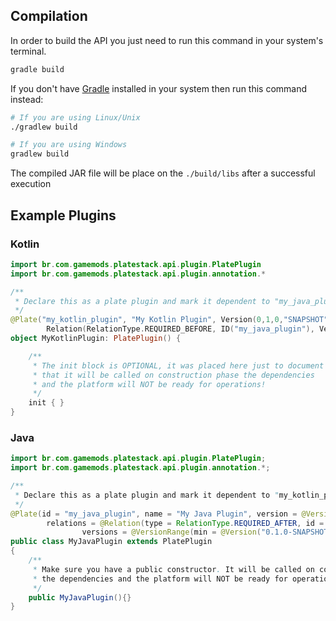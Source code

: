 Compilation
-----------
In order to build the API you just need to run this command in your system's terminal. 
```sh
gradle build
```

If you don't have [Gradle] installed in your system then run this command instead:
```sh
# If you are using Linux/Unix
./gradlew build

# If you are using Windows
gradlew build 
```

The compiled JAR file will be place on the `./build/libs` after a successful execution

[Gradle]: https://www.gradle.org/

Example Plugins
------------

### Kotlin
```kotlin
import br.com.gamemods.platestack.api.plugin.PlatePlugin
import br.com.gamemods.platestack.api.plugin.annotation.*

/**
 * Declare this as a plate plugin and mark it dependent to "my_java_plugin" accepting any version starting from 0.1.0
 */
@Plate("my_kotlin_plugin", "My Kotlin Plugin", Version(0,1,0,"SNAPSHOT"),
        Relation(RelationType.REQUIRED_BEFORE, ID("my_java_plugin"), VersionRange(min = Version(0,1,0))))
object MyKotlinPlugin: PlatePlugin() {

    /**
     * The init block is OPTIONAL, it was placed here just to document
     * that it will be called on construction phase the dependencies
     * and the platform will NOT be ready for operations!
     */
    init { }
}
```

### Java
```java
import br.com.gamemods.platestack.api.plugin.PlatePlugin;
import br.com.gamemods.platestack.api.plugin.annotation.*;

/**
 * Declare this as a plate plugin and mark it dependent to "my_kotlin_plugin" accepting any version starting from 0.1.0
 */
@Plate(id = "my_java_plugin", name = "My Java Plugin", version = @Version("0.1.0-SNAPSHOT"),
        relations = @Relation(type = RelationType.REQUIRED_AFTER, id = @ID("my_kotlin_plugin"),
                versions = @VersionRange(min = @Version("0.1.0-SNAPSHOT"))))
public class MyJavaPlugin extends PlatePlugin
{
    /**
     * Make sure you have a public constructor. It will be called on construction phase,
     * the dependencies and the platform will NOT be ready for operations!
     */
    public MyJavaPlugin(){}
}
```
